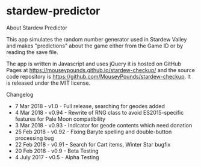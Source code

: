 # stardew-predictor

About Stardew Predictor

This app simulates the random number generator used in Stardew Valley and makes "predictions" about the game either from the Game ID or by reading the save file.

The app is written in Javascript and uses jQuery it is hosted on GitHub Pages at https://mouseypounds.github.io/stardew-checkup/ and the source code repository is https://github.com/MouseyPounds/stardew-checkup. It is released under the MIT license.

Changelog
*  7 Mar  2018 - v1.0  - Full release, searching for geodes added
*  4 Mar  2018 - v0.94 - Rewrite of RNG class to avoid ES2015-specific features for Pale Moon compatibility
*  3 Mar  2018 - v0.93 - Indicator for geode contents which need donation
* 25 Feb  2018 - v0.92 - Fixing Baryte spelling and double-button processing bug
* 22 Feb  2018 - v0.91 - Search for Cart items, Winter Star bugfix
* 20 Feb  2018 - v0.9  - Beta Testing
*  4 July 2017 - v0.5  - Alpha Testing